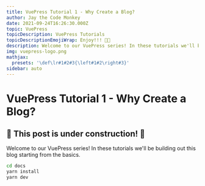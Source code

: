 ```yaml
---
title: VuePress Tutorial 1 - Why Create a Blog?
author: Jay the Code Monkey
date: 2021-09-24T16:26:30.000Z
topic: VuePress
topicDescription: VuePress Tutorials
topicDescriptionEmojiWrap: Enjoy!!! 🍌🐒
description: Welcome to our VuePress series! In these tutorials we'll be building out this blog starting from the basics...
img: vuepress-logo.png
mathjax:
  presets: '\def\lr#1#2#3{\left#1#2\right#3}'
sidebar: auto
---
```


# VuePress Tutorial 1 - Why Create a Blog?

<PostDetails :author="$frontmatter.author" :posted="$frontmatter.date" :updated="$page.lastUpdated" />

## 🚧 This post is under construction! 🚧

Welcome to our VuePress series! In these tutorials we'll be building out this blog starting from the basics.

<code-group>
<code-block title="Installing">

```sh
cd docs
yarn install
yarn dev
```

</code-block>
</code-group>

<pagination-buttons :pageKey="$page.key" :topic="$frontmatter.topic"></pagination-buttons>
